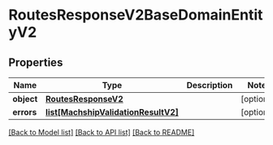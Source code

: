 # RoutesResponseV2BaseDomainEntityV2

## Properties
Name | Type | Description | Notes
------------ | ------------- | ------------- | -------------
**object** | [**RoutesResponseV2**](RoutesResponseV2.md) |  | [optional] 
**errors** | [**list[MachshipValidationResultV2]**](MachshipValidationResultV2.md) |  | [optional] 

[[Back to Model list]](../README.md#documentation-for-models) [[Back to API list]](../README.md#documentation-for-api-endpoints) [[Back to README]](../README.md)


